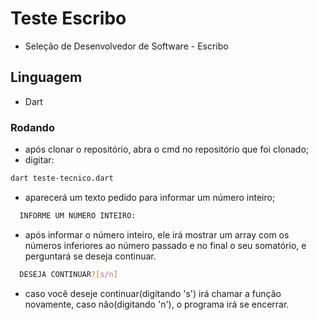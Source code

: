 # Teste Escribo
- Seleção de Desenvolvedor de Software - Escribo

## Linguagem 
- Dart

### Rodando
- após clonar o repositório, abra o cmd no repositório que foi clonado;
- digitar:
```sh
dart teste-tecnico.dart
```
- aparecerá um texto pedido para informar um número inteiro;
```sh
  INFORME UM NÚMERO INTEIRO:
```
- após informar o número inteiro, ele irá mostrar um array com os números inferiores ao número passado e no final o seu somatório, e perguntará se deseja continuar.
```sh
  DESEJA CONTINUAR?[s/n]
```
- caso você deseje continuar(digitando 's') irá chamar a função novamente, caso não(digitando 'n'), o programa irá se encerrar.

